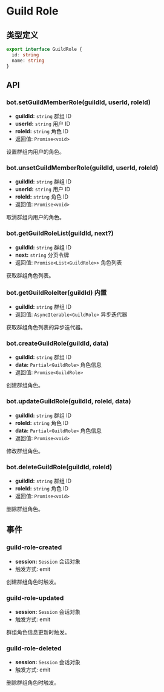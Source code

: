 # Guild Role

## 类型定义

```ts
export interface GuildRole {
  id: string
  name: string
}
```

## API

### bot.setGuildMemberRole(guildId, userId, roleId)

- **guildId:** `string` 群组 ID
- **userId:** `string` 用户 ID
- **roleId:** `string` 角色 ID
- 返回值: `Promise<void>`

设置群组内用户的角色。

### bot.unsetGuildMemberRole(guildId, userId, roleId)

- **guildId:** `string` 群组 ID
- **userId:** `string` 用户 ID
- **roleId:** `string` 角色 ID
- 返回值: `Promise<void>`

取消群组内用户的角色。

### bot.getGuildRoleList(guildId, next?)

- **guildId:** `string` 群组 ID
- **next:** `string` 分页令牌
- 返回值: `Promise<List<GuildRole>>` 角色列表

获取群组角色列表。

### bot.getGuildRoleIter(guildId) <badge>内置</badge>

- **guildId:** `string` 群组 ID
- 返回值: `AsyncIterable<GuildRole>` 异步迭代器

获取群组角色列表的异步迭代器。

### bot.createGuildRole(guildId, data)

- **guildId:** `string` 群组 ID
- **data:** `Partial<GuildRole>` 角色信息
- 返回值: `Promise<GuildRole>`

创建群组角色。

### bot.updateGuildRole(guildId, roleId, data)

- **guildId:** `string` 群组 ID
- **roleId:** `string` 角色 ID
- **data:** `Partial<GuildRole>` 角色信息
- 返回值: `Promise<void>`

修改群组角色。

### bot.deleteGuildRole(guildId, roleId)

- **guildId:** `string` 群组 ID
- **roleId:** `string` 角色 ID
- 返回值: `Promise<void>`

删除群组角色。

## 事件

### guild-role-created

- **session:** `Session` 会话对象
- 触发方式: emit

创建群组角色时触发。

### guild-role-updated

- **session:** `Session` 会话对象
- 触发方式: emit

群组角色信息更新时触发。

### guild-role-deleted

- **session:** `Session` 会话对象
- 触发方式: emit

删除群组角色时触发。
